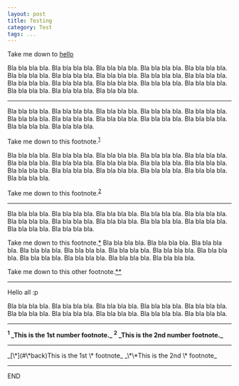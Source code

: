 ```yaml
---
layout: post
title: Testing
category: Test
tags: ...
---
```


Take me down to [hello](#hi)

Bla bla bla bla. Bla bla bla bla. Bla bla bla bla. Bla bla bla bla. Bla bla bla bla. Bla bla bla bla. Bla bla bla bla. Bla bla bla bla. Bla bla bla bla. Bla bla bla bla. Bla bla bla bla. Bla bla bla bla. Bla bla bla bla. Bla bla bla bla. Bla bla bla bla. Bla bla bla bla. Bla bla bla bla. Bla bla bla bla.

---

Bla bla bla bla. Bla bla bla bla.  Bla bla bla bla. Bla bla bla bla. Bla bla bla bla. Bla bla bla bla. Bla bla bla bla. Bla bla bla bla. Bla bla bla bla. Bla bla bla bla. Bla bla bla bla. Bla bla bla bla.

Take me down to this footnote.<sup>[1](#1)</sup> <a id="\*back"></a>

Bla bla bla bla. Bla bla bla bla. Bla bla bla bla. Bla bla bla bla. Bla bla bla bla. Bla bla bla bla. Bla bla bla bla. Bla bla bla bla. Bla bla bla bla. Bla bla bla bla. Bla bla bla bla. Bla bla bla bla. Bla bla bla bla. Bla bla bla bla. Bla bla bla bla. Bla bla bla bla.

Take me down to this footnote.<sup>[2](#2)</sup>

---
Bla bla bla bla. Bla bla bla bla.  Bla bla bla bla. Bla bla bla bla. Bla bla bla bla. Bla bla bla bla. Bla bla bla bla. Bla bla bla bla. Bla bla bla bla. Bla bla bla bla. Bla bla bla bla. Bla bla bla bla.

Take me down to this footnote.[\*](#\*)
Bla bla bla bla. Bla bla bla bla.  Bla bla bla bla. Bla bla bla bla. Bla bla bla bla. Bla bla bla bla. Bla bla bla bla. Bla bla bla bla. Bla bla bla bla. Bla bla bla bla. Bla bla bla bla. Bla bla bla bla.

Take me down to this other footnote.[\*\*](#\*\*)

---

<a id="hi">
Hello all
:p
</a>

Bla bla bla bla. Bla bla bla bla. Bla bla bla bla. Bla bla bla bla. Bla bla bla bla. Bla bla bla bla. Bla bla bla bla. Bla bla bla bla. Bla bla bla bla. Bla bla bla bla.

---


<b id="1">
<sup>1</sup> _This is the 1st number footnote._
</b>  

<b id="2">
<sup>2</sup> _This is the 2nd number footnote._
</b>

---

<a id="\*">
_[\*](#\*back)This is the 1st \* footnote_
</a>

<a id="\*\*">
_\*\*This is the 2nd \* footnote_
</a>

---

END
